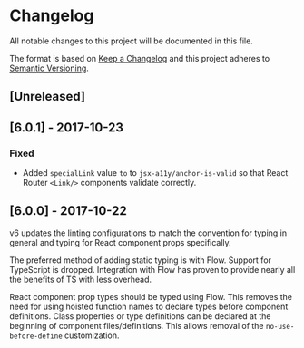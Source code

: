 # Changelog
All notable changes to this project will be documented in this file.

The format is based on [Keep a Changelog](http://keepachangelog.com/en/1.0.0/)
and this project adheres to [Semantic Versioning](http://semver.org/spec/v2.0.0.html).

## [Unreleased]

## [6.0.1] - 2017-10-23
### Fixed
- Added `specialLink` value `to` to `jsx-a11y/anchor-is-valid` so that React Router
  `<Link/>` components validate correctly.

## [6.0.0] - 2017-10-22
v6 updates the linting configurations to match the convention for typing in general
and typing for React component props specifically.

The preferred method of adding static typing is with Flow. Support for TypeScript is
dropped. Integration with Flow has proven to provide nearly all the benefits of TS
with less overhead.

React component prop types should be typed using Flow. This removes the need for
using hoisted function names to declare types before component definitions. Class
properties or type definitions can be declared at the beginning of component
files/definitions. This allows removal of the `no-use-before-define` customization.
